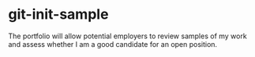 # git-init-sample
The portfolio will allow potential employers to review samples of my work and assess whether I am a good candidate for an open position.

